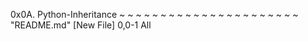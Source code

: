 0x0A. Python-Inheritance
~
~
~
~
~
~
~
~
~
~
~
~
~
~
~
~
~
~
~
~
~
~
"README.md" [New File]                                        0,0-1         All

